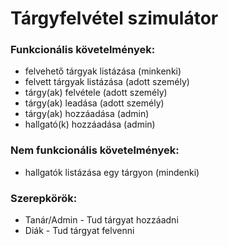 # Tárgyfelvétel szimulátor

### Funkcionális követelmények:
* felvehető tárgyak listázása (minkenki)
* felvett tárgyak listázása (adott személy)
* tárgy(ak) felvétele (adott személy)
* tárgy(ak) leadása (adott személy)
* tárgy(ak) hozzáadása (admin)
* hallgató(k) hozzáadása (admin)

### Nem funkcionális követelmények:
* hallgatók listázása egy tárgyon (mindenki)

### Szerepkörök:
* Tanár/Admin - Tud tárgyat hozzáadni
* Diák - Tud tárgyat felvenni
